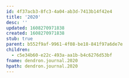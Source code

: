 ```yaml
---
id: 4f37acb3-8fc3-4a04-ab3d-7413b14f42e4
title: '2020'
desc: ''
updated: 1608270971838
created: 1608270971838
stub: true
parent: b552f9af-9961-4f08-be18-841f97a6de7e
children:
  - c5e34b60-e22c-493a-aa1b-b4c6276d53bf
fname: dendron.journal.2020
hpath: dendron.journal.2020
---
```



